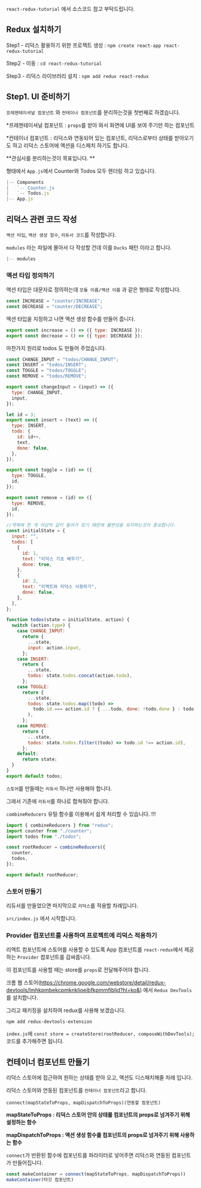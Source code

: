 `react-redux-tutorial` 에서 소스코드 참고 부탁드립니다.

## Redux 설치하기

Step1 - 리덕스 활용하기 위한 프로젝트 생성 : `npm create react-app react-redux-tutorial`

Step2 - 이동 : `cd react-redux-tutorial`

Step3 - 리덕스 라이브러리 설치 : `npm add redux react-redux`

## Step1. UI 준비하기

`프레젠테이셔널 컴포넌트` 와 `컨테이너 컴포넌트`를 분리하는것을 첫번째로 하겠습니다.

\*프레젠테이셔널 컴포넌트 : `props`를 받아 와서 화면에 UI를 보여 주기만 하는 컴포넌트

\*컨테이너 컴포넌트 : 리덕스와 연동되어 있는 컴포넌트, 리덕스로부터 상태를 받아오기도 하고 리덕스 스토어에 액션을 디스패치 하기도 합니다.

**관심사를 분리하는것이 목표입니다. **

형태에서 `App.js`에서 Counter와 Todos 모두 렌더링 하고 있습니다.

```javascript
|-- Components
|   `-- Counter.js
|   `-- Todos.js
|-- App.js
```

## 리덕스 관련 코드 작성

`액션 타입`, `액션 생성 함수`, `리듀서 코드`를 작성합니다.

`modules` 라는 파일에 몰아서 다 작성할 건데 이를 `Ducks` 패턴 이라고 합니다.

```javascript
|-- modules
```

### 액션 타입 정의하기

액션 타입은 대문자로 정의하는데 `모듈 이름/액션 이름` 과 같은 형태로 작성합니다.

```javascript
const INCREASE = "counter/INCREASE";
const DECREASE = "counter/DECREASE";
```

액션 타입을 지정하고 나면 액션 생성 함수를 만들어 줍니다.

```javascript
export const increase = () => ({ type: INCREASE });
export const decrease = () => ({ type: DECREASE });
```

마찬가지 원리로 todos 도 만들어 주었습니다.

```javascript
const CHANGE_INPUT = "todos/CHANGE_INPUT";
const INSERT = "todos/INSERT";
const TOGGLE = "todos/TOGGLE";
const REMOVE = "todos/REMOVE";

export const changeInput = (input) => ({
  type: CHANGE_INPUT,
  input,
});

let id = 3;
export const insert = (text) => ({
  type: INSERT,
  todo: {
    id: id++,
    text,
    done: false,
  },
});

export const toggle = (id) => ({
  type: TOGGLE,
  id,
});

export const remove = (id) => ({
  type: REMOVE,
  id,
});

//객체에 한 개 이상의 값이 들어가 있기 때문에 불변성을 유지하는것이 중요합니다.
const initialState = {
  input: "",
  todos: [
    {
      id: 1,
      text: "리덕스 기초 배우기",
      done: true,
    },
    {
      id: 2,
      text: "리액트와 리덕스 사용하기",
      done: false,
    },
  ],
};

function todos(state = initialState, action) {
  switch (action.type) {
    case CHANGE_INPUT:
      return {
        ...state,
        input: action.input,
      };
    case INSERT:
      return {
        ...state,
        todos: state.todos.concat(action.todo),
      };
    case TOGGLE:
      return {
        ...state,
        todos: state.todos.map((todo) =>
          todo.id === action.id ? { ...todo, done: !todo.done } : todo
        ),
      };
    case REMOVE:
      return {
        ...state,
        todos: state.todos.filter((todo) => todo.id !== action.id),
      };
    default:
      return state;
  }
}
export default todos;
```

`스토어`를 만들때는 `리듀서` 하나만 사용해야 합니다.

그래서 기존에 `리듀서`를 하나로 합쳐줘야 합니다.

`combineReducers` 유틸 함수를 이용해서 쉽게 처리할 수 있습니다. !!!

```javascript
import { combineReducers } from "redux";
import counter from "./counter";
import todos from "./todos";

const rootReducer = combineReducers({
  counter,
  todos,
});

export default rootReducer;
```

### 스토어 만들기

리듀서를 만들었으면 마지막으로 `리덕스`를 적용할 차례입니다.

`src/index.js` 에서 시작합니다.

### Provider 컴포넌트를 사용하여 프로젝트에 리덕스 적용하기

리액트 컴포넌트에 스토어를 사용할 수 있도록 App 컴포넌트를 `react-redux`에서 제공하는 `Provider` 컴포넌트를 감싸줍니다.

이 컴포넌트를 사용할 때는 store를 `props`로 전달해주어야 합니다.

크롬 웹 스토어(https://chrome.google.com/webstore/detail/redux-devtools/lmhkpmbekcpmknklioeibfkpmmfibljd?hl=ko&) 에서 `Redux DevTools`를 설치합니다.

그리고 패키징을 설치하여 redux를 사용해 보겠습니다.

`npm add redux-devtools-extension`

`index.js`에 `const store = createStore(rootReducer, composeWithDevTools);` 코드를 추가해주면 됩니다.

## 컨테이너 컴포넌트 만들기

리덕스 스토어에 접근하여 원하는 상태를 받아 오고, 액션도 디스패치해줄 차례 입니다.

리덕스 스토어와 연동된 컴포넌트를 `컨테이너 컴포넌트`라고 합니다.

`connect(mapStateToProps, mapDispatchToProps)(연동할 컴포넌트)`

**mapStateToProps : 리덕스 스토어 안의 상태를 컴포넌트의 props로 넘겨주기 위해 설정하는 함수**

**mapDispatchToProps : 액션 생성 함수를 컴포넌트의 props로 넘겨주기 위해 사용하는 함수**

`connect`가 반환된 함수에 컴포넌트를 파라미터로 넣어주면 리덕스와 연동된 컴포넌트가 만들어집니다.

```javascript
const makeContainer = connect(mapStateToProps, mapDispatchToProps))
makeContainer(타깃 컴포넌트)
```
